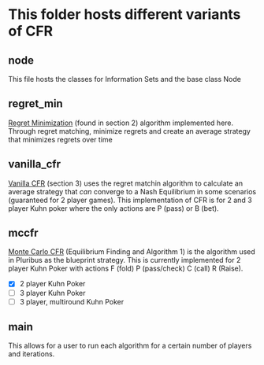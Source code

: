 # This folder hosts different variants of CFR

node
---
This file hosts the classes for Information Sets and the base class Node

regret_min
---
[Regret Minimization](http://modelai.gettysburg.edu/2013/cfr/cfr.pdf) (found in section 2) algorithm implemented here. Through regret matching, minimize regrets and create an average strategy that minimizes regrets over time



vanilla_cfr
---
[Vanilla CFR](http://modelai.gettysburg.edu/2013/cfr/cfr.pdf) (section 3) uses the regret matchin algorithm to calculate an average strategy that *can* converge to a Nash Equilibrium in some scenarios (guaranteed for 2 player games). This implementation of CFR is for 2 and 3 player Kuhn poker where the only actions are P (pass) or B (bet). 

mccfr
---
[Monte Carlo CFR](https://science.sciencemag.org/content/sci/suppl/2019/07/10/science.aay2400.DC1/aay2400-Brown-SM.pdf) (Equilibrium Finding and Algorithm 1) is the algorithm used in Pluribus as the blueprint strategy. This is currently implemented for 2 player Kuhn Poker with actions F (fold) P (pass/check) C (call) R (Raise).


- [x] 2 player Kuhn Poker 
- [ ] 3 player Kuhn Poker
- [ ] 3 player, multiround Kuhn Poker

main
---
This allows for a user to run each algorithm for a certain number of players and iterations.